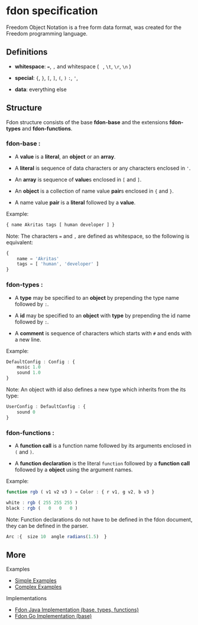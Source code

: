 # fdon specification

Freedom Object Notation is a free form data format, was created for the Freedom programming language.

## Definitions

- **whitespace**: `=`, `,` and whitespace ( ` `, `\t`, `\r`, `\n` )

- **special**: `{`, `}`, `[`, `]`, `(`, `)` `:`, `'`,

- **data**: everything else

## Structure

Fdon structure consists of the base **fdon-base** and the extensions **fdon-types** and **fdon-functions**.

### **fdon-base** :

- A **value** is a **literal**, an **object** or an **array**.

- A **literal** is sequence of data characters or any characters enclosed in `'`.

- An **array** is sequence of **value**s enclosed in `[` and `]`.

- An **object** is a collection of name value **pair**s enclosed in `{` and `}`.

- A name value **pair** is a **literal** followed by a **value**.

Example:

``` js
{ name Akritas tags [ human developer ] }
```

Note: The characters `=` and `,` are defined as whitespace, so the following is equivalent:

``` js
{
    name = 'Akritas'
    tags = [ 'human', 'developer' ]
}
```

### **fdon-types** :

- A **type** may be specified to an **object** by prepending the type name followed by `:`.

- A **id** may be specified to an **object** with **type** by prepending the id name followed by `:`.

- A **comment** is sequence of characters which starts with `#` and ends with a new line.

Example:

``` js
DefaultConfig : Config : {
    music 1.0
    sound 1.0
}
```

Note: An object with id also defines a new type which inherits from the its type:

``` js
UserConfig : DefaultConfig : {
    sound 0
}
```

### **fdon-functions** :

- A **function call** is a function name followed by its arguments enclosed in `(` and `)`.

- A **function declaration** is the literal `function` followed by a **function call** followed by a **object** using the argument names.

Example:

``` js
function rgb ( v1 v2 v3 ) = Color : { r v1, g v2, b v3 }

white : rgb ( 255 255 255 )
black : rgb (   0   0   0 )
```

Note: Function declarations do not have to be defined in the fdon document, they can be defined in the parser.

```js
Arc :{  size 10  angle radians(1.5)  }
```

## More

Examples

- [Simple Examples](Examples/SimpleExamples.md)
- [Complex Examples](Examples/ComplexExamples.md)

Implementations

- [Fdon Java Implementation (base, types, functions)](https://github.com/MaanooAk/fdon)
- [Fdon Go Implementation (base)](https://github.com/MaanooAk/fdon-go)

